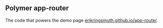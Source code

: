 ## Polymer app-router
The code that powers the demo page [erikringsmuth.github.io/app-router](http://erikringsmuth.github.io/app-router).
